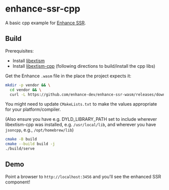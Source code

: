 # enhance-ssr-cpp

A basic cpp example for [Enhance SSR](https://enhance.dev/wasm).

## Build

Prerequisites:
- Install [libextism](https://extism.org/docs/install/)
- Install [libextism-cpp]() (following directions to build/install the cpp libs)

Get the Enhance `.wasm` file in the place the project expects it:

```bash
mkdir -p vendor && \
  cd vendor && \
  curl -L https://github.com/enhance-dev/enhance-ssr-wasm/releases/download/v0.0.4/enhance-ssr.wasm.gz | gunzip > enhance-ssr.wasm
```

You might need to update `CMakeLists.txt` to make the values appropriate for your
platform/compiler.

(Also ensure you have e.g. DYLD_LIBRARY_PATH set to include wherever libextism-cpp was installed, e.g.
`/usr/local/lib`, and wherever you have `jsoncpp`, e.g., `/opt/homebrew/lib`)

```bash
cmake -B build
cmake --build build -j
./build/serve
```

## Demo

Point a browser to `http://localhost:3456` and you'll see the enhanced SSR component!
